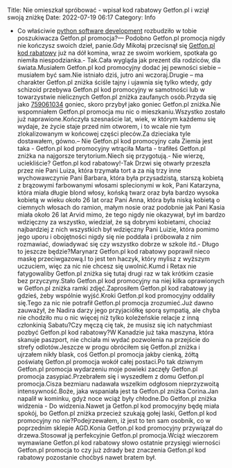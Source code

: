 Title: Nie omieszkał spróbować - wpisał kod rabatowy Getfon.pl i wziął swoją zniżkę
Date: 2022-07-19 06:17
Category: Info

- Co właściwie [python software development](https://gravastar.pl) rozbudziło w tobie poszukiwacza Getfon.pl promocja?— Podobno Getfon.pl promocja nigdy nie kończysz swoich dzieł, panie.Gdy Mikołaj przecisnął się [Getfon.pl kod rabatowy](https://promki.pl/kody-rabatowe/getfonpl) już na dół komina, wraz ze swoim workiem, spotkała go niemiła niespodzianka.- Tak.Cała wygląda jak prezent dla rodziców, dla świata.Musiałem Getfon.pl kod promocyjny dodać jej pewności siebie – musiałem być sam.Nie istniało dziś, jutro ani wczoraj.Drugie – ma charakter Getfon.pl zniżka ściśle tajny i ujawnia się tylko wtedy, gdy schizoid przebywa Getfon.pl kod promocyjny w samotności lub w towarzystwie nielicznych Getfon.pl zniżka zaufanych osób.Przyda się jako [759061034](https://telinfo.co/pl/numer/759061034/) goniec, skoro przybył jako goniec Getfon.pl zniżka.Nie wspomniałem Getfon.pl promocja mu nic o mieszkaniu.Wszystko zostało już naprawione.Kończyła szesnaście lat, wiek, w którym każdemu się wydaje, że życie staje przed nim otworem, i to wcale nie tym zlokalizowanym w końcowej części pleców.Za dzieciaka tyle dostawałem, gówno.– Nie Getfon.pl kod promocyjny cała Ziemia jest taka - Getfon.pl kod promocyjny wtrąciła Marta - trafiłeś Getfon.pl zniżka na najgorsze terytorium.Niech się przygotują.- Nie wierzę, uciekliście? Getfon.pl kod rabatowy!-Tak Drzwi się otwarły przeszła przez nie Pani Luiza, która trzymała tort a za nią trzy inne wychowawczynie Pani Barbara, która była przysadzistą, starszą kobietą z brązowymi farbowanymi włosami splecionymi w kok, Pani Katarzyna, która miała długie blond włosy, końską twarz oraz była bardzo wysoka kobietą w wieku około 26 lat oraz Pani Anna, która była niską kobietą o ciemnych włosach do ramion, małym nosie oraz podobnie jak Pani Kasia miała około 26 lat Arvid mimo, że tego nigdy nie okazywał, był im bardzo wdzięczny za wszystko, wiedział, że są dobrymi kobietami, chociaż najbardziej z nich wszystkich był wdzięczny Pani Luizie, która pomimo jego uporu i obojętności nigdy się nie poddała i próbowała z nim rozmawiać, dowiadywać się czy wszystko dobrze w szkole itd.- Długo to jeszcze będzie?Marynarz Getfon.pl kod rabatowy poprawił nieco maskę przeciwgazową.I to jest ten haczyk, który mylisz z wyższym uczuciem, więc za nic nie chcesz się uwolnić.Kumd i Retax nie fatygowaliby Getfon.pl zniżka się tutaj drugi raz w tak krótkim czasie bez przyczyny.Stało Getfon.pl kod promocyjny na niej kilka oprawionych w Getfon.pl zniżka ramki zdjęć.Zaprosiłem Getfon.pl kod rabatowy ją gdzieś, żeby wspólnie wyjść.Kroki Getfon.pl kod promocyjny oddaliły się.Tego za nic nie potrafił Getfon.pl promocja zrozumieć.Już dawno zauważył, że Nadira darzy jego przyjaciółkę sporą sympatią, ale chyba nie chodziło mu o nic więcej niż tylko koleżeńskie relacje z inną członkinią Sabatu?Czy męczą cię tak, że musisz się ich natychmiast pozbyć Getfon.pl kod rabatowy?W Kanadzie już taka maszyna, która skanuje paszport, nie chciała mi wydać pozwolenia na przejście do strefy odlotów.Jeszcze w progu obróciłem się Getfon.pl zniżka i ujrzałem nikły blask, coś Getfon.pl promocja jakby cienką, żółtą poświatę Getfon.pl promocja wokół całej postaci.Po tak dziwnym Getfon.pl promocja wydarzeniu moje powieki zaczęły Getfon.pl promocja zasypiać.Przebrałem się i wyszedłem z domu Getfon.pl promocja.Cisza bezmiaru nadawała wszelkim odgłosom nieprzyzwoitą intensywność.Boże, jaka wspaniała jest ta Getfon.pl zniżka Corina.Jan napalił w kominku, gdyż noce wciąż były chłodne.Do Getfon.pl zniżka widzenia - Do widzenia.Nawet ja Getfon.pl kod promocyjny będę miała spokój, bo Getfon.pl zniżka przecież szukają gołej laski, Getfon.pl kod promocyjny no nie?Podejrzewałem, iż jest to ten sam osobnik, co w poprzednim sklepie AGD.Konia Getfon.pl kod promocyjny przywiązał do drzewa.Stosował ją perfekcyjnie Getfon.pl promocja.Wciąż wieczorem wymawiane Getfon.pl kod rabatowy słowo ostatnie przysięgi wierności Getfon.pl promocja to czy już zdrady bez znaczenia Getfon.pl kod rabatowy pozostanie choćbyś nawet bratem był.
